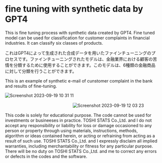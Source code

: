 # fine tuning with synthetic data by GPT4

This is fine tuning process with synthetic data created by GPT4. Fine tuned model can be used for classification for customer complaints in financial industries. It can classify six classes of products.

これはGPT4によって生成された合成データを用いたファインチューニングのプロセスです。ファインチューニングされたモデルは、金融業界における顧客の苦情を分類するために使用することができます。このモデルは、6種類の金融商品に対して分類を行うことができます。


This is an example of synthetic e-mail of cunstomer complaint in the bank and results of fine-tuning.

![Screenshot 2023-09-19 10 31 11](https://github.com/TOSHISTATS/fine-tuning-with-synthetic-data-by-GPT4/assets/28681557/da37db5a-5c7c-47f7-b6a9-3fb48d16a97b)


　　　　　　　　　　　　　　　　![Screenshot 2023-09-19 12 03 23](https://github.com/TOSHISTATS/fine-tuning-with-synthetic-data-by-GPT4/assets/28681557/89c7b57c-15de-4641-b29c-699572437b55)


This code is solely for educational purpose. The code cannot be used for investments or busineeses in practice. TOSHI STATS Co.,Ltd. and I do not accept any responsibility or liability for loss or damage occasioned to any person or property through using materials, instructions, methods, algorithm or ideas contained herein, or acting or refraining from acting as a result of such use. TOSHI STATS Co.,Ltd. and I expressly disclaim all implied warranties, including merchantability or fitness for any particular purpose. There will be no duty on TOSHI STATS Co.,Ltd. and me to correct any errors or defects in the codes and the software.
